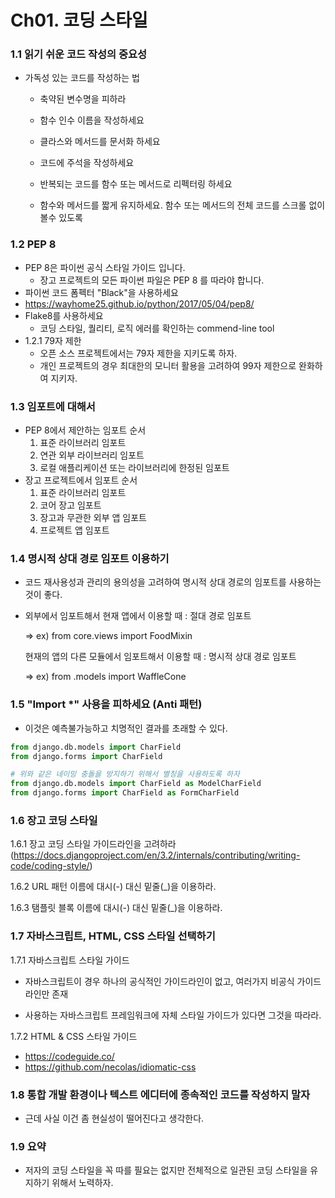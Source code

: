 # Ch01. 코딩 스타일



### 1.1 읽기 쉬운 코드 작성의 중요성

- 가독성 있는 코드를 작성하는 법

  - 축약된 변수명을 피하라

  - 함수 인수 이름을 작성하세요

  - 클라스와 메서드를 문서화 하세요

  - 코드에 주석을 작성하세요

  - 반복되는 코드를 함수 또는 메서드로 리펙터링 하세요

  - 함수와 메서드를 짧게 유지하세요. 함수 또는 메서드의 전체 코드를 스크롤 없이 볼수 있도록

    

### 1.2 PEP 8

- PEP 8은 파이썬 공식 스타일 가이드 입니다.
  - 장고 프로젝트의 모든 파이썬 파일은 PEP 8 를 따라야 합니다.
- 파이썬 코드 폼펙터 "Black"을 사용하세요
- https://wayhome25.github.io/python/2017/05/04/pep8/
- Flake8를 사용하세요
  - 코딩 스타일, 퀄리티, 로직 에러를 확인하는 commend-line tool
- 1.2.1 79자 제한
  - 오픈 소스 프로젝트에서는 79자 제한을 지키도록 하자.
  - 개인 프로젝트의 경우 최대한의 모니터 활용을 고려하여 99자 제한으로 완화하여 지키자.



### 1.3 임포트에 대해서

- PEP 8에서 제안하는 임포트 순서
  1. 표준 라이브러리 임포트
  2. 연관 외부 라이브러리 임포트
  3. 로컬 애플리케이션 또는 라이브러리에 한정된 임포트
- 장고 프로젝트에서 임포트 순서
  1. 표준 라이브러리 임포트
  2. 코어 장고 임포트
  3. 장고과 무관한 외부 앱 임포트
  4. 프로젝트 앱 임포트



### 1.4 명시적 상대 경로 임포트 이용하기

- 코드 재사용성과 관리의 용의성을 고려하여 명시적 상대 경로의 임포트를 사용하는 것이 좋다.

- 외부에서 임포트해서 현재 앱에서 이용할 때 : 절대 경로 임포트

  ⇒ ex) from core.views import FoodMixin

  현재의 앱의 다른 모듈에서 임포트해서 이용할 때 : 명시적 상대 경로 임포트

  ⇒ ex) from .models import WaffleCone



### 1.5 "Import *" 사용을 피하세요 (Anti 패턴)

- 이것은 예측불가능하고 치명적인 결과를 초래할 수 있다.

```python
from django.db.models import CharField
from django.forms import CharField

# 위와 같은 네이밍 충돌을 방지하기 위해서 별칭을 사용하도록 하자
from django.db.models import CharField as ModelCharField
from django.forms import CharField as FormCharField
```



### 1.6 장고 코딩 스타일

1.6.1 장고 코딩 스타일 가이드라인을 고려하라 (https://docs.djangoproject.com/en/3.2/internals/contributing/writing-code/coding-style/)

1.6.2 URL 패턴 이름에 대시(-) 대신 밑줄(_)을 이용하라.

1.6.3 탬플릿 블록 이름에 대시(-) 대신 밑줄(_)을 이용하라.



### 1.7 자바스크립트, HTML, CSS 스타일 선택하기

1.7.1 자바스크립트 스타일 가이드

- 자바스크립트이 경우 하나의 공식적인 가이드라인이 없고, 여러가지 비공식 가이드라인만 존재

- 사용하는 자바스크립트 프레임워크에 자체 스타일 가이드가 있다면 그것을 따라라.

1.7.2 HTML & CSS 스타일 가이드

- https://codeguide.co/
- https://github.com/necolas/idiomatic-css



### 1.8 통합 개발 환경이나 텍스트 에디터에 종속적인 코드를 작성하지 말자

- 근데 사실 이건 좀 현실성이 떨어진다고 생각한다.



### 1.9 요약

- 저자의 코딩 스타일을 꼭 따를 필요는 없지만 전체적으로 일관된 코딩 스타일을 유지하기 위해서 노력하자.